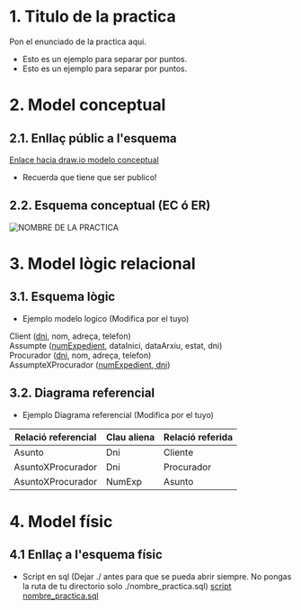 # 1. Titulo de la practica

Pon el enunciado de la practica aqui. 
- Esto es un ejemplo para separar por puntos.
- Esto es un ejemplo para separar por puntos.

# 2. Model conceptual
## 2.1. Enllaç públic a l'esquema
[Enlace hacia draw.io modelo conceptual](http://...)
- Recuerda que tiene que ser publico!

## 2.2. Esquema conceptual (EC ó ER)
  ![NOMBRE DE LA PRACTICA](./IMAGEN_MODELO_CONCEPTUAL.png)

# 3. Model lògic relacional
## 3.1. Esquema lògic
- Ejemplo modelo logico (Modifica por el tuyo)

Client (<ins>dni</ins>, nom, adreça, telefon)  
Assumpte (<ins>numExpedient</ins>, dataInici, dataArxiu, estat, dni)  
Procurador (<ins>dni</ins>, nom, adreça, telefon)  
AssumpteXProcurador (<ins>numExpedient, dni</ins>)  

## 3.2. Diagrama referencial
- Ejemplo Diagrama referencial (Modifica por el tuyo)

Relació referencial|Clau aliena|Relació referida
-|-|-
Asunto|Dni|Cliente
AsuntoXProcurador|Dni|Procurador
AsuntoXProcurador|NumExp|Asunto

# 4. Model físic
## 4.1 Enllaç a l'esquema físic
- Script en sql (Dejar ./ antes para que se pueda abrir siempre. No pongas la ruta de tu directorio solo ./nombre_practica.sql)
[script nombre_practica.sql](./nombre_practica.sql)